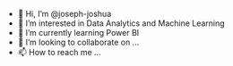 - 👋 Hi, I’m @joseph-joshua
- 👀 I’m interested in Data Analytics and Machine Learning
- 🌱 I’m currently learning Power BI
- 💞️ I’m looking to collaborate on ...
- 📫 How to reach me ...

<!---
joseph-joshua/joseph-joshua is a ✨ special ✨ repository because its `README.md` (this file) appears on your GitHub profile.
You can click the Preview link to take a look at your changes.
--->
